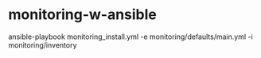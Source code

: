 # monitoring-w-ansible

ansible-playbook monitoring_install.yml -e monitoring/defaults/main.yml -i monitoring/inventory